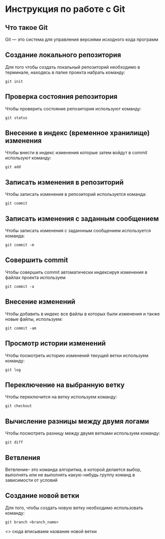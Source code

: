 # **Инструкция по работе с Git**

## Что такое Git

Git — это система для управления версиями исходного кода программ

## Создание локального репозитория

Для того чтобы создать локальный репозиторий необходимо в терминале, находясь в папке проекта набрать команду:

    git init

## Проверка состояния репозитория

Чтобы проверить состояние репозитория используют команду:
    
    git status

## Внесение в индекс (временное хранилище) изменения

Чтобы внести в индекс изменения которые затем войдут в commit используют команду:
    
    git add

## Записать изменения в репозиторий

Чтобы записать изменения в репозиторий используется команда:
    
    git commit

## Записать изменения с заданным сообщением

Чтобы записать изменения с заданнным сообщением используется команда:
    
    git commit -m

## Совершить commit 

Чтобы совершить commit автоматически индексируя изменения в файлах проекта используем

    git commit -a

## Внесение изменений 

Чтобы добавить в индекс все файлы в которых были изменения и также новые файлы, используем:
    
    git commit -am

## Просмотр истории изменений

Чтобы посмотреть историю изменений текущей ветки используем команду:
    
    git log

## Переключение на выбранную ветку

Чтобы переключится на ветку используем команду:
    
    git checkout

## Вычисление разницы между двумя логами

Чтобы посмотреть разницу между двумя ветками используем команду:
    
    git diff



## Ветвления

Ветвление– это команда алгоритма, в которой делается выбор, выполнять или не выполнять какую-нибудь группу команд в зависимости от условий


## Создание новой ветки 

Для того, чтобы создать новую ветку необходимо использовать команду:

    git branch <branch_name>

<> сюда вписываем название новой ветки
    



